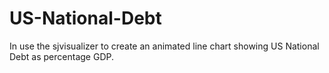# US-National-Debt
In use the sjvisualizer to create an animated line chart showing US National Debt as percentage GDP.
